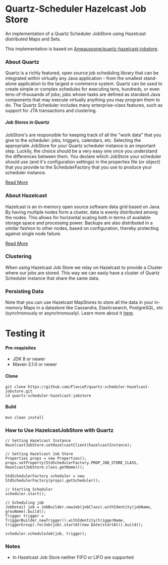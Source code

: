 Quartz-Scheduler Hazelcast Job Store
====================================
An implementation of a Quartz Scheduler JobStore using Hazelcast distributed Maps and Sets.

This implementation is based on [Ameausoone/quartz-hazelcast-jobstore](https://github.com/Ameausoone/quartz-hazelcast-jobstore).

### About Quartz
Quartz is a richly featured, open source job scheduling library that can be integrated within virtually any Java application - from the smallest stand-alone application to the largest e-commerce system. Quartz can be used to create simple or complex schedules for executing tens, hundreds, or even tens-of-thousands of jobs; jobs whose tasks are defined as standard Java components that may execute virtually anything you may program them to do. The Quartz Scheduler includes many enterprise-class features, such as support for JTA transactions and clustering.

##### Job Stores in Quartz
JobStore's are responsible for keeping track of all the "work data" that you give to the scheduler: jobs, triggers, calendars, etc. Selecting the appropriate JobStore for your Quartz scheduler instance is an important step. Luckily, the choice should be a very easy one once you understand the differences between them. You declare which JobStore your scheduler should use (and it's configuration settings) in the properties file (or object) that you provide to the SchedulerFactory that you use to produce your scheduler instance.

[Read More](http://quartz-scheduler.org/documentation/quartz-2.x/tutorials/tutorial-lesson-09)

### About Hazelcast
Hazelcast is an in-memory open source software data grid based on Java. By having multiple nodes form a cluster, data is evenly distributed among the nodes. This allows for horizontal scaling both in terms of available storage space and processing power. Backups are also distributed in a similar fashion to other nodes, based on configuration, thereby protecting against single node failure.

[Read More](http://hazelcast.org/)

### Clustering
When using Hazelcast Job Store we relay on Hazelcast to provide a Cluster where our jobs are stored. This way we can easly have a cluster of Quartz Scheduler instance that share the same data.

### Persisting Data
Note that you can use Hazelcast MapStores to store all the data in your in-memory Maps in a datastore like Cassandra, Elasticsearch, PostgreSQL, etc (synchronously or asynchronously). Learn more about it [here](http://docs.hazelcast.org/docs/3.4/manual/html/map-persistence.html).

# Testing it
#### Pre-requisites

* JDK 8 or newer
* Maven 3.1.0 or newer

#### Clone
```
git clone https://github.com/FlavioF/quartz-scheduler-hazelcast-jobstore.git
cd quartz-scheduler-hazelcast-jobstore
```
#### Build
```
mvn clean install
```

### How to Use HazelcastJobStore with Quartz
```
// Setting Hazelcast Instance
HazelcastJobStore.setHazelcastClient(hazelcastInstance);

// Setting Hazelcast Job Store
Properties props = new Properties();
props.setProperty(StdSchedulerFactory.PROP_JOB_STORE_CLASS, HazelcastJobStore.class.getName());

StdSchedulerFactory scheduler = new StdSchedulerFactory(props).getScheduler();

// Starting Scheduler
scheduler.start();

// Scheduling job
JobDetail job = JobBuilder.newJob(jobClass).withIdentity(jobName, grouName).build();
Trigger trigger = TriggerBuilder.newTrigger().withIdentity(triggerName, triggerGroup).forJob(job).startAt(new Date(startAt)).build();

scheduler.scheduleJob(job, trigger);

```

### Notes
- In Hazelcast Job Store neither FIFO or LIFO are supported
